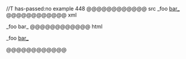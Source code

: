 //T has-passed:no
example 448
@@@@@@@@@@@@ src
_foo [bar_](/url)
@@@@@@@@@@@@ xml
<?xml version="1.0" encoding="UTF-8"?>
<!DOCTYPE document SYSTEM "CommonMark.dtd">
<document xmlns="http://commonmark.org/xml/1.0">
  <paragraph>
    <text>_foo </text>
    <link destination="/url" title="">
      <text>bar_</text>
    </link>
  </paragraph>
</document>
@@@@@@@@@@@@ html
<p>_foo <a href="/url">bar_</a></p>
@@@@@@@@@@@@
